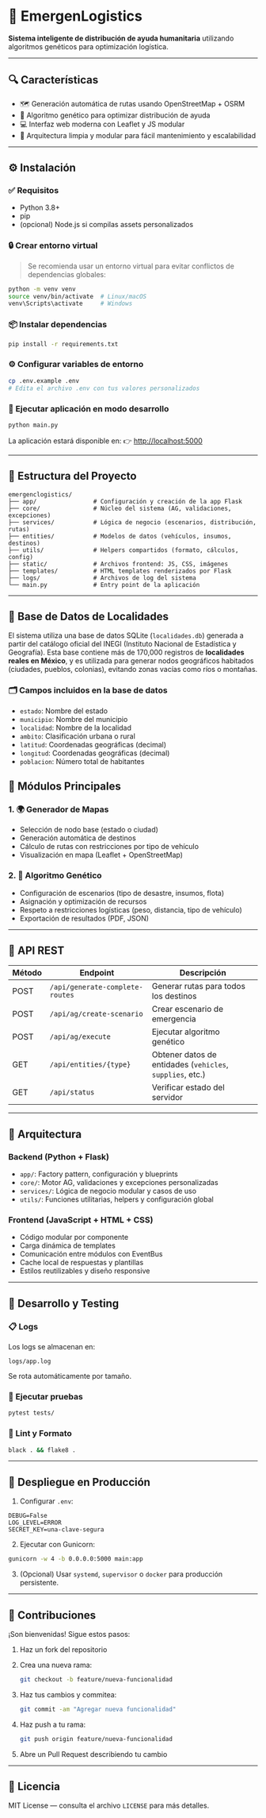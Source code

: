 
# 🚨 EmergenLogistics

**Sistema inteligente de distribución de ayuda humanitaria** utilizando algoritmos genéticos para optimización logística.

---

## 🔍 Características

- 🗺️ Generación automática de rutas usando OpenStreetMap + OSRM
- 🧬 Algoritmo genético para optimizar distribución de ayuda
- 💻 Interfaz web moderna con Leaflet y JS modular
- 🧱 Arquitectura limpia y modular para fácil mantenimiento y escalabilidad

---

## ⚙️ Instalación

### ✅ Requisitos

- Python 3.8+
- pip
- (opcional) Node.js si compilas assets personalizados

### 🔒 Crear entorno virtual

> Se recomienda usar un entorno virtual para evitar conflictos de dependencias globales:

```bash
python -m venv venv
source venv/bin/activate  # Linux/macOS
venv\Scripts\activate     # Windows
````

### 📦 Instalar dependencias

```bash
pip install -r requirements.txt
```

### ⚙️ Configurar variables de entorno

```bash
cp .env.example .env
# Edita el archivo .env con tus valores personalizados
```

### 🚀 Ejecutar aplicación en modo desarrollo

```bash
python main.py
```

La aplicación estará disponible en:
👉 [http://localhost:5000](http://localhost:5000)

---

## 🧱 Estructura del Proyecto

```
emergenclogistics/
├── app/                # Configuración y creación de la app Flask
├── core/               # Núcleo del sistema (AG, validaciones, excepciones)
├── services/           # Lógica de negocio (escenarios, distribución, rutas)
├── entities/           # Modelos de datos (vehículos, insumos, destinos)
├── utils/              # Helpers compartidos (formato, cálculos, config)
├── static/             # Archivos frontend: JS, CSS, imágenes
├── templates/          # HTML templates renderizados por Flask
├── logs/               # Archivos de log del sistema
└── main.py             # Entry point de la aplicación
```

---

## 📍 Base de Datos de Localidades

El sistema utiliza una base de datos SQLite (`localidades.db`) generada a partir del catálogo oficial del INEGI (Instituto Nacional de Estadística y Geografía). Esta base contiene más de 170,000 registros de **localidades reales en México**, y es utilizada para generar nodos geográficos habitados (ciudades, pueblos, colonias), evitando zonas vacías como ríos o montañas.

### 🗂️ Campos incluidos en la base de datos

- `estado`: Nombre del estado
- `municipio`: Nombre del municipio
- `localidad`: Nombre de la localidad
- `ambito`: Clasificación urbana o rural
- `latitud`: Coordenadas geográficas (decimal)
- `longitud`: Coordenadas geográficas (decimal)
- `poblacion`: Número total de habitantes


## 🧩 Módulos Principales

### 1. 🌍 Generador de Mapas

* Selección de nodo base (estado o ciudad)
* Generación automática de destinos
* Cálculo de rutas con restricciones por tipo de vehículo
* Visualización en mapa (Leaflet + OpenStreetMap)

### 2. 🧬 Algoritmo Genético

* Configuración de escenarios (tipo de desastre, insumos, flota)
* Asignación y optimización de recursos
* Respeto a restricciones logísticas (peso, distancia, tipo de vehículo)
* Exportación de resultados (PDF, JSON)

---

## 📡 API REST

| Método | Endpoint                        | Descripción                                               |
| ------ | ------------------------------- | --------------------------------------------------------- |
| POST   | `/api/generate-complete-routes` | Generar rutas para todos los destinos                     |
| POST   | `/api/ag/create-scenario`       | Crear escenario de emergencia                             |
| POST   | `/api/ag/execute`               | Ejecutar algoritmo genético                               |
| GET    | `/api/entities/{type}`          | Obtener datos de entidades (`vehicles`, `supplies`, etc.) |
| GET    | `/api/status`                   | Verificar estado del servidor                             |

---

## 🧠 Arquitectura

### Backend (Python + Flask)

* `app/`: Factory pattern, configuración y blueprints
* `core/`: Motor AG, validaciones y excepciones personalizadas
* `services/`: Lógica de negocio modular y casos de uso
* `utils/`: Funciones utilitarias, helpers y configuración global

### Frontend (JavaScript + HTML + CSS)

* Código modular por componente
* Carga dinámica de templates
* Comunicación entre módulos con EventBus
* Cache local de respuestas y plantillas
* Estilos reutilizables y diseño responsive

---

## 🧪 Desarrollo y Testing

### 📋 Logs

Los logs se almacenan en:

```
logs/app.log
```

Se rota automáticamente por tamaño.

### 🚦 Ejecutar pruebas

```bash
pytest tests/
```

### 🎨 Lint y Formato

```bash
black . && flake8 .
```

---

## 🚀 Despliegue en Producción

1. Configurar `.env`:

```env
DEBUG=False
LOG_LEVEL=ERROR
SECRET_KEY=una-clave-segura
```

2. Ejecutar con Gunicorn:

```bash
gunicorn -w 4 -b 0.0.0.0:5000 main:app
```

3. (Opcional) Usar `systemd`, `supervisor` o `docker` para producción persistente.

---

## 🤝 Contribuciones

¡Son bienvenidas! Sigue estos pasos:

1. Haz un fork del repositorio
2. Crea una nueva rama:

   ```bash
   git checkout -b feature/nueva-funcionalidad
   ```
3. Haz tus cambios y commitea:

   ```bash
   git commit -am "Agregar nueva funcionalidad"
   ```
4. Haz push a tu rama:

   ```bash
   git push origin feature/nueva-funcionalidad
   ```
5. Abre un Pull Request describiendo tu cambio

---

## 📄 Licencia

MIT License — consulta el archivo `LICENSE` para más detalles.


